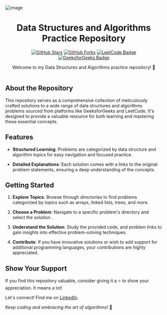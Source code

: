 <p align="center">
  
  ![image](https://github.com/VedantiBhoyar/DSA/assets/71519458/a50db9c8-79ac-4daa-8261-7a1c8d2a4b1e)

</p>

<h1 align="center">Data Structures and Algorithms Practice Repository</h1>

<p align="center">
  <a href="https://github.com/VedantiBhoyar/DSA/stargazers"><img alt="GitHub Stars" src="https://img.shields.io/github/stars/VedantiBhoyar/DSA.svg"></a>
  <a href="https://github.com/VedantiBhoyar/DSA/network/members"><img alt="GitHub Forks" src="https://img.shields.io/github/forks/VedantiBhoyar/DSA.svg"></a>
 <a href="https://leetcode.com/vedantibhoyar/"><img alt="LeetCode Badge" src="https://img.shields.io/badge/LeetCode-Profile-blue"></a>
<a href="https://auth.geeksforgeeks.org/user/vedantibhoyar/practice"><img alt="GeeksforGeeks Badge" src="https://img.shields.io/badge/GeeksforGeeks-Profile-green"></a>



</p>

<div align="center">
  Welcome to my Data Structures and Algorithms practice repository! 🚀
</div>

<br>

## About the Repository

This repository serves as a comprehensive collection of meticulously crafted solutions to a wide range of data structures and algorithms problems sourced from platforms like GeeksforGeeks and LeetCode. It's designed to provide a valuable resource for both learning and mastering these essential concepts.


## Features

- **Structured Learning**: Problems are categorized by data structure and algorithm topics for easy navigation and focused practice.

- **Detailed Explanations**: Each solution comes with a links to the original problem statements, ensuring a deep understanding of the concepts.


## Getting Started

1. **Explore Topics**: Browse through directories to find problems categorized by topics such as arrays, linked lists, trees, and more.

2. **Choose a Problem**: Navigate to a specific problem's directory and select the solution .

3. **Understand the Solution**: Study the provided code,  and problem links to gain insights into effective problem-solving techniques.

4. **Contribute**: If you have innovative solutions or wish to add support for additional programming languages, your contributions are highly appreciated.

## Show Your Support

If you find this repository valuable, consider giving it a ⭐️ to show your appreciation. It means a lot!

Let's connect! Find me on [LinkedIn](https://www.linkedin.com/in/vedanti-bhoyar/).

_Keep coding and embracing the art of algorithms!_ 🌟
